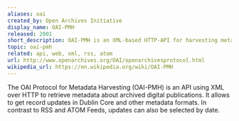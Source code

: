 ```yaml
---
aliases: oai
created_by: Open Archives Initiative
display_name: OAI-PMH
released: 2001
short_description: OAI-PMH is an XML-based HTTP-API for harvesting metadata of records in digital libraries and archives.
topic: oai-pmh
related: api, web, xml, rss, atom
url: http://www.openarchives.org/OAI/openarchivesprotocol.html
wikipedia_url: https://en.wikipedia.org/wiki/OAI-PMH
---
```


The OAI Protocol for Metadata Harvesting (OAI-PMH) is an API using XML over HTTP to retrieve metadata about archived digital publications. It allows to get record updates in Dublin Core and other metadata formats. In contrast to RSS and ATOM Feeds, updates can also be selected by date.
